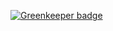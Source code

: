 
[![Greenkeeper badge](https://badges.greenkeeper.io/zhuangya/explainshellroute.svg)](https://greenkeeper.io/)
